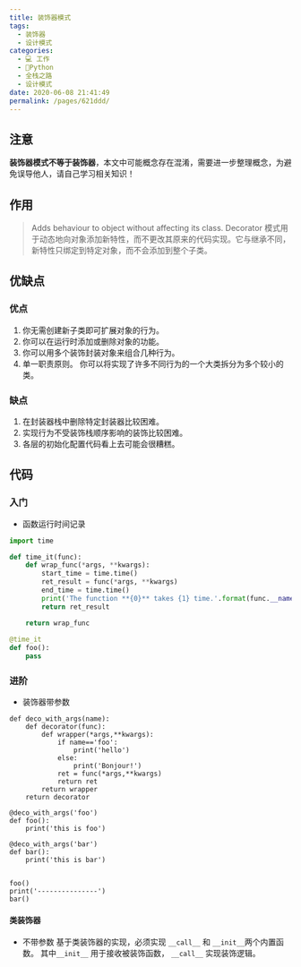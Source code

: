 ```yaml
---
title: 装饰器模式
tags: 
  - 装饰器
  - 设计模式
categories: 
  - 💻 工作
  - 🐍Python
  - 全栈之路
  - 设计模式
date: 2020-06-08 21:41:49
permalink: /pages/621ddd/
---
```

## 注意
**装饰器模式不等于装饰器**，本文中可能概念存在混淆，需要进一步整理概念，为避免误导他人，请自己学习相关知识！

## 作用
> Adds behaviour to object without affecting its class.
Decorator 模式用于动态地向对象添加新特性，而不更改其原来的代码实现。它与继承不同，新特性只绑定到特定对象，而不会添加到整个子类。

## 优缺点
### 优点
1. 你无需创建新子类即可扩展对象的行为。
2. 你可以在运行时添加或删除对象的功能。
3. 你可以用多个装饰封装对象来组合几种行为。
4. 单一职责原则。 你可以将实现了许多不同行为的一个大类拆分为多个较小的类。
### 缺点
1. 在封装器栈中删除特定封装器比较困难。
2. 实现行为不受装饰栈顺序影响的装饰比较困难。
3. 各层的初始化配置代码看上去可能会很糟糕。

## 代码

### 入门
- 函数运行时间记录
```python
import time

def time_it(func):
    def wrap_func(*args, **kwargs):
        start_time = time.time()
        ret_result = func(*args, **kwargs)
        end_time = time.time()
        print('The function **{0}** takes {1} time.'.format(func.__name__, end_time - start_time))
        return ret_result

    return wrap_func
    
@time_it
def foo():
    pass
```

### 进阶

- 装饰器带参数
```plain
def deco_with_args(name):
    def decorator(func):
        def wrapper(*args,**kwargs):
            if name=='foo':
                print('hello')
            else:
                print('Bonjour!')
            ret = func(*args,**kwargs)
            return ret
        return wrapper
    return decorator

@deco_with_args('foo')
def foo():
    print('this is foo')

@deco_with_args('bar')
def bar():
    print('this is bar')


foo()
print('---------------')
bar()
```
#### 类装饰器
- 不带参数
基于类装饰器的实现，必须实现 `__call__` 和 `__init__`两个内置函数。 其中`__init__` 用于接收被装饰函数， `__call__` 实现装饰逻辑。

